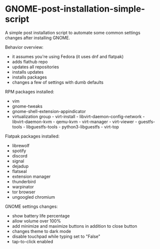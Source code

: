 # GNOME-post-installation-simple-script
A simple post installation script to automate some common settings changes after installing GNOME.  

Behavior overview:
- it assumes you're using Fedora (it uses dnf and flatpak)
- adds flathub repo
- updates all repositories
- installs updates
- installs packages
- changes a few of settings with dumb defaults



RPM packages installed:
- vim
- gnome-tweaks
- gnome-shell-extension-appindicator
- virtualization group
      - virt-install
      - libvirt-daemon-config-network
      - libvirt-daemon-kvm
      - qemu-kvm
      - virt-manager
      - virt-viewer
      - guestfs-tools
      - libguestfs-tools
      - python3-libguestfs
      - virt-top
      
      
      
Flatpak packages installed:
- librewolf
- spotify
- discord
- signal
- dejadup
- flatseal
- extension manager
- thunderbird
- warpinator
- tor browser
- ungoogled chromium



GNOME settings changes:
- show battery life percentage
- allow volume over 100%
- add minimize and maximize buttons in addition to close button 
- changes theme to dark mode
- disable touchpad while typing set to "False"
- tap-to-click enabled
     

